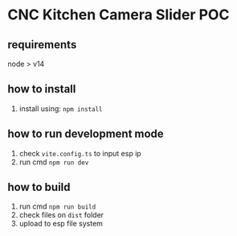 # CNC Kitchen Camera Slider POC

## requirements
node > v14 

## how to install
1. install using: `npm install`

## how to run development mode
1. check `vite.config.ts` to input esp ip
2. run cmd `npm run dev`

## how to build
1. run cmd `npm run build`
2. check files on `dist` folder
3. upload to esp file system
